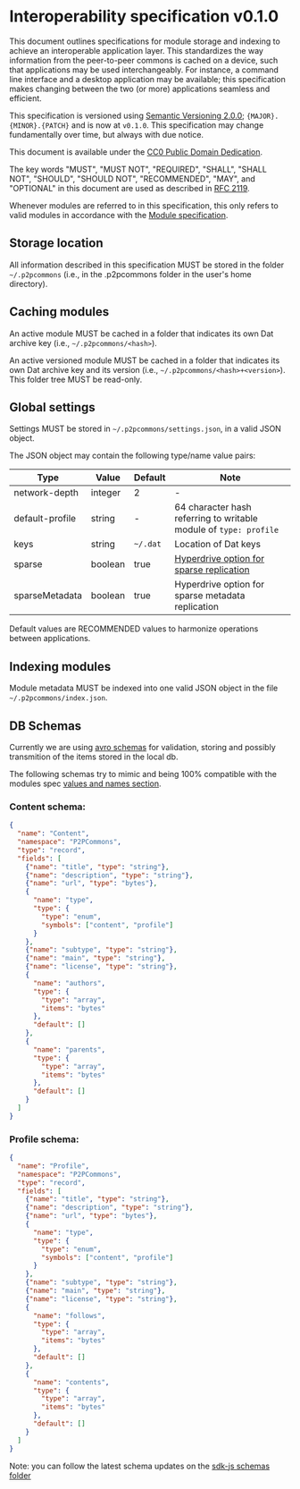 # Interoperability specification v0.1.0

This document outlines specifications for module storage and indexing to achieve an interoperable application layer. This standardizes the way
information from the peer-to-peer commons is cached on a device, such that applications may be used interchangeably. For instance, a command line interface and a desktop
application may be available; this specification makes changing between the two (or more) applications seamless and efficient.

This specification is versioned using [Semantic Versioning
2.0.0](https://semver.org/); `{MAJOR}.{MINOR}.{PATCH}` and is now at
`v0.1.0`. This specification may change fundamentally over time, but always with due notice.

This document is available under the [CC0 Public Domain
Dedication](https://creativecommons.org/publicdomain/zero/1.0/legalcode).

The key words "MUST", "MUST NOT", "REQUIRED", "SHALL", "SHALL NOT",
"SHOULD", "SHOULD NOT", "RECOMMENDED", "MAY", and "OPTIONAL" in this
document are used as described in [RFC
2119](https://www.ietf.org/rfc/rfc2119.txt).

Whenever modules are referred to in this specification, this only refers to valid modules in accordance with the [Module specification](./module.md).

## Storage location

All information described in this specification MUST be stored in the folder `~/.p2pcommons` (i.e., in the .p2pcommons folder in the user's home directory).

## Caching modules

An active module MUST be cached in a folder that indicates its own Dat archive key (i.e., `~/.p2pcommons/<hash>`).

An active versioned module MUST be cached in a folder that indicates its own Dat archive key and its version (i.e., `~/.p2pcommons/<hash>+<version>`). This folder tree MUST be read-only.

## Global settings

Settings MUST be stored in `~/.p2pcommons/settings.json`, in a valid JSON object.

The JSON object may contain the following type/name value pairs:

| Type            | Value   | Default  | Note                                                                                                                            |
|-----------------|---------|----------|---------------------------------------------------------------------------------------------------------------------------------|
| network-depth   | integer | 2        | -                                                                                                                               |
| default-profile | string  | -        | 64 character hash referring to writable module of `type: profile`                                                               |
| keys            | string  | `~/.dat` | Location of Dat keys                                                                                                            |
| sparse          | boolean | true     |  [Hyperdrive option for sparse replication](https://github.com/mafintosh/hyperdrive#var-archive--hyperdrivestorage-key-options) |
| sparseMetadata  | boolean | true     | Hyperdrive option for sparse metadata replication                                                                               |

Default values are RECOMMENDED values to harmonize operations between applications.

## Indexing modules

Module metadata MUST be indexed into one valid JSON object in the file `~/.p2pcommons/index.json`.

## DB Schemas

Currently we are using [avro schemas](https://avro.apache.org/docs/1.8.1/spec.html) for validation, storing and possibly transmition of the items stored in the local db.

The following schemas try to mimic and being 100% compatible with the modules spec [values and names section](modules.md#namevalues).

### Content schema:
```json
{
  "name": "Content",
  "namespace": "P2PCommons",
  "type": "record",
  "fields": [
    {"name": "title", "type": "string"},
    {"name": "description", "type": "string"},
    {"name": "url", "type": "bytes"},
    {
      "name": "type",
      "type": {
        "type": "enum",
        "symbols": ["content", "profile"]
      }
    },
    {"name": "subtype", "type": "string"},
    {"name": "main", "type": "string"},
    {"name": "license", "type": "string"},
    {
      "name": "authors",
      "type": {
        "type": "array",
        "items": "bytes"
      },
      "default": []
    },
    {
      "name": "parents",
      "type": {
        "type": "array",
        "items": "bytes"
      },
      "default": []
    }
  ]
}
```

### Profile schema:
```json
{
  "name": "Profile",
  "namespace": "P2PCommons",
  "type": "record",
  "fields": [
    {"name": "title", "type": "string"},
    {"name": "description", "type": "string"},
    {"name": "url", "type": "bytes"},
    {
      "name": "type",
      "type": {
        "type": "enum",
        "symbols": ["content", "profile"]
      }
    },
    {"name": "subtype", "type": "string"},
    {"name": "main", "type": "string"},
    {"name": "license", "type": "string"},
    {
      "name": "follows",
      "type": {
        "type": "array",
        "items": "bytes"
      },
      "default": []
    },
    {
      "name": "contents",
      "type": {
        "type": "array",
        "items": "bytes"
      },
      "default": []
    }
  ]
}
```

Note: you can follow the latest schema updates on the [sdk-js schemas folder](https://github.com/p2pcommons/sdk-js/tree/master/schemas)
